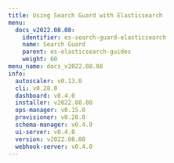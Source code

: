 ```yaml
---
title: Using Search Guard with Elasticsearch
menu:
  docs_v2022.08.08:
    identifier: es-search-guard-elasticsearch
    name: Search Guard
    parent: es-elasticsearch-guides
    weight: 60
menu_name: docs_v2022.08.08
info:
  autoscaler: v0.13.0
  cli: v0.28.0
  dashboard: v0.4.0
  installer: v2022.08.08
  ops-manager: v0.15.0
  provisioner: v0.28.0
  schema-manager: v0.4.0
  ui-server: v0.4.0
  version: v2022.08.08
  webhook-server: v0.4.0
---
```


